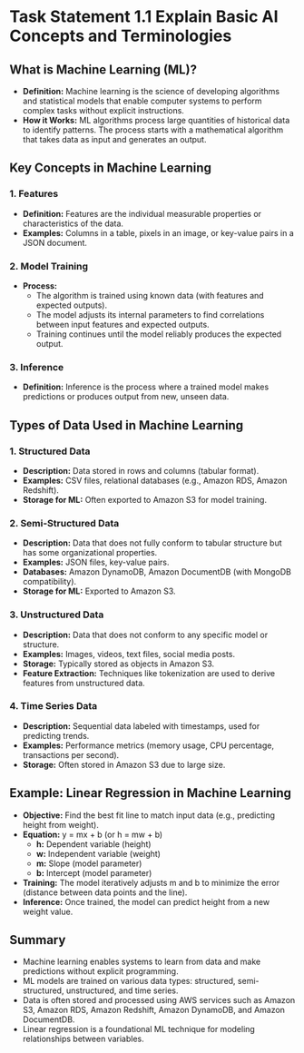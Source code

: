 # Task Statement 1.1 Explain Basic AI Concepts and Terminologies

## What is Machine Learning (ML)?
- **Definition:** Machine learning is the science of developing algorithms and statistical models that enable computer systems to perform complex tasks without explicit instructions.
- **How it Works:** ML algorithms process large quantities of historical data to identify patterns. The process starts with a mathematical algorithm that takes data as input and generates an output.


## Key Concepts in Machine Learning

### 1. Features
- **Definition:** Features are the individual measurable properties or characteristics of the data. 
- **Examples:** Columns in a table, pixels in an image, or key-value pairs in a JSON document.

### 2. Model Training
- **Process:**
  - The algorithm is trained using known data (with features and expected outputs).
  - The model adjusts its internal parameters to find correlations between input features and expected outputs.
  - Training continues until the model reliably produces the expected output.

### 3. Inference
- **Definition:** Inference is the process where a trained model makes predictions or produces output from new, unseen data.



## Types of Data Used in Machine Learning

### 1. Structured Data
- **Description:** Data stored in rows and columns (tabular format).
- **Examples:** CSV files, relational databases (e.g., Amazon RDS, Amazon Redshift).
- **Storage for ML:** Often exported to Amazon S3 for model training.

### 2. Semi-Structured Data
- **Description:** Data that does not fully conform to tabular structure but has some organizational properties.
- **Examples:** JSON files, key-value pairs.
- **Databases:** Amazon DynamoDB, Amazon DocumentDB (with MongoDB compatibility).
- **Storage for ML:** Exported to Amazon S3.

### 3. Unstructured Data
- **Description:** Data that does not conform to any specific model or structure.
- **Examples:** Images, videos, text files, social media posts.
- **Storage:** Typically stored as objects in Amazon S3.
- **Feature Extraction:** Techniques like tokenization are used to derive features from unstructured data.

### 4. Time Series Data
- **Description:** Sequential data labeled with timestamps, used for predicting trends.
- **Examples:** Performance metrics (memory usage, CPU percentage, transactions per second).
- **Storage:** Often stored in Amazon S3 due to large size.



## Example: Linear Regression in Machine Learning

- **Objective:** Find the best fit line to match input data (e.g., predicting height from weight).
- **Equation:** y = mx + b (or h = mw + b)
  - **h:** Dependent variable (height)
  - **w:** Independent variable (weight)
  - **m:** Slope (model parameter)
  - **b:** Intercept (model parameter)
- **Training:** The model iteratively adjusts m and b to minimize the error (distance between data points and the line).
- **Inference:** Once trained, the model can predict height from a new weight value.



## Summary
- Machine learning enables systems to learn from data and make predictions without explicit programming.
- ML models are trained on various data types: structured, semi-structured, unstructured, and time series.
- Data is often stored and processed using AWS services such as Amazon S3, Amazon RDS, Amazon Redshift, Amazon DynamoDB, and Amazon DocumentDB.
- Linear regression is a foundational ML technique for modeling relationships between variables.